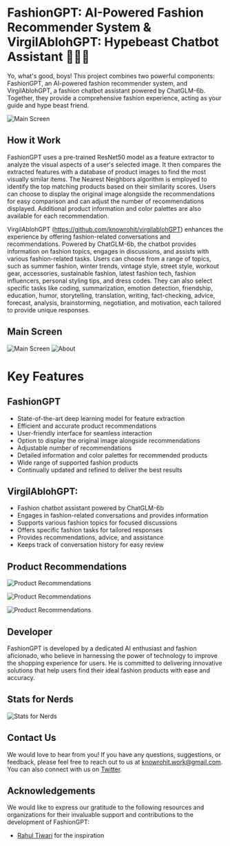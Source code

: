 # FashionGPT: AI-Powered Fashion Recommender System & VirgilAblohGPT: Hypebeast Chatbot Assistant 🥷🏻🥶

Yo, what's good, boys! This project combines two powerful components: FashionGPT, an AI-powered fashion recommender system, and VirgilAblohGPT, a fashion chatbot assistant powered by ChatGLM-6b. Together, they provide a comprehensive fashion experience, acting as your guide and hype beast friend.



![Main Screen](images/new_iamge2.png) 

## How it Work

FashionGPT uses a pre-trained ResNet50 model as a feature extractor to analyze the visual aspects of a user's selected image. It then compares the extracted features with a database of product images to find the most visually similar items. The Nearest Neighbors algorithm is employed to identify the top matching products based on their similarity scores. Users can choose to display the original image alongside the recommendations for easy comparison and can adjust the number of recommendations displayed. Additional product information and color palettes are also available for each recommendation.

VirgilAblohGPT (https://github.com/knowrohit/virgilablohGPT)  enhances the experience by offering fashion-related conversations and recommendations. Powered by ChatGLM-6b, the chatbot provides information on fashion topics, engages in discussions, and assists with various fashion-related tasks. Users can choose from a range of topics, such as summer fashion, winter trends, vintage style, street style, workout gear, accessories, sustainable fashion, latest fashion tech, fashion influencers, personal styling tips, and dress codes. They can also select specific tasks like coding, summarization, emotion detection, friendship, education, humor, storytelling, translation, writing, fact-checking, advice, forecast, analysis, brainstorming, negotiation, and motivation, each tailored to provide unique responses.

## Main Screen
![Main Screen](images/img2.png) 
![About](images/image1.png)

# Key Features

## FashionGPT
- State-of-the-art deep learning model for feature extraction
- Efficient and accurate product recommendations
- User-friendly interface for seamless interaction
- Option to display the original image alongside recommendations
- Adjustable number of recommendations
- Detailed information and color palettes for recommended products
- Wide range of supported fashion products
- Continually updated and refined to deliver the best results

## VirgilAblohGPT:

- Fashion chatbot assistant powered by ChatGLM-6b
- Engages in fashion-related conversations and provides information
- Supports various fashion topics for focused discussions
- Offers specific fashion tasks for tailored responses
- Provides recommendations, advice, and assistance
- Keeps track of conversation history for easy review

## Product Recommendations
![Product Recommendations](images/img4.png)

![Product Recommendations](images/img5.png)

![Product Recommendations](images/img7.png)

## Developer

FashionGPT is developed by a dedicated AI enthusiast and fashion aficionado, who believe in harnessing the power of technology to improve the shopping experience for users. He is committed to delivering innovative solutions that help users find their ideal fashion products with ease and accuracy.

## Stats for Nerds
![Stats for Nerds](images/new_image.png)

## Contact Us

We would love to hear from you! If you have any questions, suggestions, or feedback, please feel free to reach out to us at knowrohit.work@gmail.com. You can also connect with us on [Twitter](https://twitter.com/knowrohit07).

## Acknowledgements

We would like to express our gratitude to the following resources and organizations for their invaluable support and contributions to the development of FashionGPT:

- [Rahul Tiwari](https://twitter.com/rahul_tiwari95) for the inspiration
